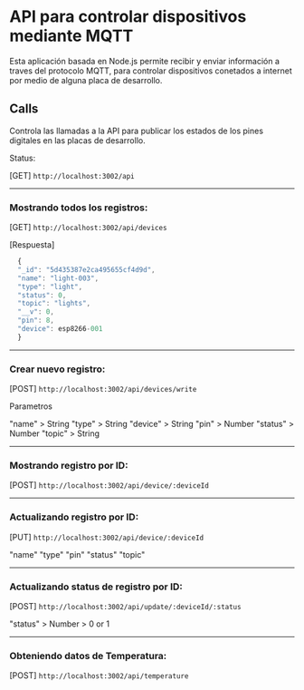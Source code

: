 # API para controlar dispositivos mediante MQTT

Esta aplicación basada en Node.js permite recibir y enviar información a traves del protocolo MQTT, para controlar dispositivos conetados a internet por medio de alguna placa de desarrollo.


## Calls
Controla las llamadas a la API para publicar los estados de los pines digitales en las placas de desarrollo.

Status:

[GET] `http://localhost:3002/api`

-------------------

### Mostrando todos los registros:

[GET] `http://localhost:3002/api/devices`

[Respuesta]

```javascript 
  {
  "_id": "5d435387e2ca495655cf4d9d",
  "name": "light-003",
  "type": "light",
  "status": 0,
  "topic": "lights",
  "__v": 0,
  "pin": 8,
  "device": esp8266-001
  }
```
-------------------

### Crear nuevo registro:

[POST] `http://localhost:3002/api/devices/write`

Parametros

"name"   > String
"type"   > String
"device" > String
"pin"    > Number
"status" > Number
"topic"  > String

-------------------

### Mostrando registro por ID:

[POST] `http://localhost:3002/api/device/:deviceId`

-------------------

### Actualizando registro por ID:

[PUT] `http://localhost:3002/api/device/:deviceId`

"name"
"type"
"pin"
"status"
"topic"


-------------------

### Actualizando status de registro por ID:

[POST] `http://localhost:3002/api/update/:deviceId/:status`

"status" > Number > 0 or 1

-------------------

### Obteniendo datos de Temperatura:

[POST] `http://localhost:3002/api/temperature`


